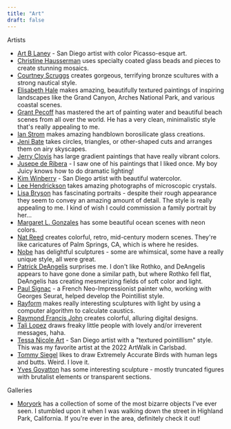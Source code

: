 ```yaml
---
title: "Art"
draft: false
---
```

Artists
- [Art B Laney](https://artblaney.com/) - San Diego artist with color Picasso-esque art.
- [Christine Hausserman](https://www.christinehausserman.com/) uses specialty coated glass beads and pieces to create stunning mosaics.
- [Courtney Scruggs](https://whatknotstudios.com/) creates gorgeous, terrifying bronze scultures with a strong nautical style.
- [Elisabeth Hale](https://www.ehalegallery.com/) makes amazing, beautifully textured paintings of inspiring landscapes like the Grand Canyon, Arches National Park, and various coastal scenes.
- [Grant Pecoff](https://pecoff.com/) has mastered the art of painting water and beautiful beach scenes from all over the world. He has a very clean, minimalistic style that's really appealing to me.
- [Ian Strom](https://www.instagram.com/glass.by.en/) makes amazing handblown borosilicate glass creations.
- [Jeni Bate](https://skyscapesforthesoul.com/) takes circles, triangles, or other-shaped cuts and arranges them on airy skyscapes.
- [Jerry Clovis](https://jerryclovis.com/) has large gradient paintings that have really vibrant colors.
- [Jusepe de Ribera](https://en.wikipedia.org/wiki/Jusepe_de_Ribera) - I saw one of his paintings that I liked once. My boy Juicy knows how to do dramatic lighting!
- [Kim Winberry](https://www.icanvas.com/canvas-art-prints/artist/kim-winberry) - San Diego artist with beautiful watercolor.
- [Lee Hendrickson](https://photographyofcrystals.com/) takes amazing photographs of microscopic crystals.
- [Lisa Bryson](https://lbryson.com/) has fascinating portraits - despite their rough appearance they seem to convey an amazing amount of detail. The style is really appealing to me. I kind of wish I could commission a family portrait by her...
- [Margaret L. Gonzales](https://www.bluepearlartstudio.com/) has some beautiful ocean scenes with neon colors.
- [Nat Reed](https://natreed.com/) creates colorful, retro, mid-century modern scenes. They're like caricatures of Palm Springs, CA, which is where he resides.
- [Nobe](http://nobeart.com/) has delightful sculptures - some are whimsical, some have a really unique style, all were great.
- [Patrick DeAngelis](https://www.patrickdeangelisart.com/) surprises me. I don't like Rothko, and DeAngelis appears to have gone done a similar path, but where Rothko fell flat, DeAngelis has creating mesmerizing fields of soft color and light.
- [Paul Signac](https://en.wikipedia.org/wiki/Paul_Signac) - a French Neo-Impressionist painter who, working with Georges Seurat, helped develop the Pointillist style.
- [Rayform](https://rayform.ch/) makes really interesting sculptures with light by using a computer algorithm to calculate caustics.
- [Raymond Francis John](https://raymondfrancisjohn.com/) creates colorful, alluring digital designs.
- [Tali Lopez](https://talilopez.com/) draws freaky little people with lovely and/or irreverent messages, haha.
- [Tessa Nicole Art](https://www.tessanicoleart.com/) - San Diego artist with a "textured pointillism" style. This was my favorite artist at the 2022 ArtWalk in Carlsbad.
- [Tommy Siegel](https://tommysiegel.net/) likes to draw Extremely Accurate Birds with human legs and butts. Weird. I love it.
- [Yves Goyatton](https://www.yvesgoyatton.com/) has some interesting sculpture - mostly truncated figures with brutalist elements or transparent sections.

Galleries
- [Moryork](https://moryork.com/) has a collection of some of the most bizarre objects I've ever seen. I stumbled upon it when I was walking down the street in Highland Park, California. If you're ever in the area, definitely check it out!
